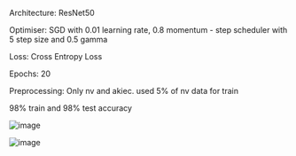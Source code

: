 Architecture: ResNet50

Optimiser: SGD with 0.01 learning rate, 0.8 momentum - step scheduler with 5 step size and 0.5 gamma

Loss: Cross Entropy Loss

Epochs: 20

Preprocessing: Only nv and akiec. used 5% of nv data for train

98% train and 98% test accuracy

![image](https://github.com/etwaugh/ICEHAM-explanations/assets/114034917/8acbbb56-39ff-4455-9e7f-4d5689dbd443)

![image](https://github.com/etwaugh/ICEHAM-explanations/assets/114034917/06f69853-a665-4808-97c1-cdcc359e863b)

